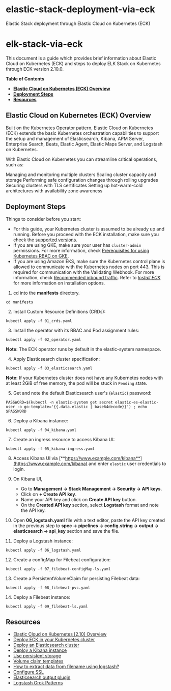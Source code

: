 # elastic-stack-deployment-via-eck
Elastic Stack deployment through Elastic Cloud on Kubernetes (ECK)

# elk-stack-via-eck

This document is a guide which provides brief information about Elastic Cloud on Kubernetes (ECK) and steps to deploy ELK Stack on Kubernetes through ECK version 2.10.0.

**Table of Contents**

- [**Elastic Cloud on Kubernetes (ECK) Overview**](#elastic-cloud-on-kubernetes-eck-overview)
- [**Deployment Steps**](#deployment-steps)
- [**Resources**](#resources)

## Elastic Cloud on Kubernetes (ECK) Overview

Built on the Kubernetes Operator pattern, Elastic Cloud on Kubernetes (ECK) extends the basic Kubernetes orchestration capabilities to support the setup and management of Elasticsearch, Kibana, APM Server, Enterprise Search, Beats, Elastic Agent, Elastic Maps Server, and Logstash on Kubernetes.

With Elastic Cloud on Kubernetes you can streamline critical operations, such as:

Managing and monitoring multiple clusters
Scaling cluster capacity and storage
Performing safe configuration changes through rolling upgrades
Securing clusters with TLS certificates
Setting up hot-warm-cold architectures with availability zone awareness

## Deployment Steps

Things to consider before you start:

- For this guide, your Kubernetes cluster is assumed to be already up and running. Before you proceed with the ECK installation, make sure you check the [supported versions](https://www.elastic.co/guide/en/cloud-on-k8s/current/k8s-quickstart.html).
- If you are using GKE, make sure your user has `cluster-admin` permissions. For more information, check [Prerequisites for using Kubernetes RBAC on GKE](https://cloud.google.com/kubernetes-engine/docs/how-to/role-based-access-control#iam-rolebinding-bootstrap).
- If you are using Amazon EKS, make sure the Kubernetes control plane is allowed to communicate with the Kubernetes nodes on port 443. This is required for communication with the Validating Webhook. For more information, check [Recommended inbound traffic](https://docs.aws.amazon.com/eks/latest/userguide/sec-group-reqs.html).
Refer to [*Install ECK*](https://www.elastic.co/guide/en/cloud-on-k8s/current/k8s-installing-eck.html) for more information on installation options.

1. cd into the **manifests** directory.

```console
cd manifests
```

2. Install Custom Resource Definitions (CRDs):

```console
kubectl apply -f 01_crds.yaml
```

3. Install the operator with its RBAC and Pod assignment rules:

```console
kubectl apply -f 02_operator.yaml
```

**Note:** The ECK operator runs by default in the elastic-system namespace.

4. Apply Elasticsearch cluster specification:

```console
kubectl apply -f 03_elasticsearch.yaml
```

**Note:** 
If your Kubernetes cluster does not have any Kubernetes nodes with at least 2GiB of free memory, the pod will be stuck in `Pending` state.

5. Get and note the default Elasticsearch user's (`elastic`) password:

```console
PASSWORD=$(kubectl -n elastic-system get secret elastic-es-elastic-user -o go-template='{{.data.elastic | base64decode}}') ; echo $PASSWORD
```

6. Deploy a Kibana instance:

```console
kubectl apply -f 04_kibana.yaml
```

7. Create an ingress resource to access Kibana UI:

```console
kubectl apply -f 05_kibana-ingress.yaml
```

8. Access Kibana UI via [**https://www.example.com/kibana**](https://www.example.com/kibana) and enter `elastic` user credentials to login.

9. On Kibana UI,
    - Go to **Management -> Stack Management -> Security -> API keys**.
    - Click on **+ Create API key**.
    - Name your API key and click on **Create API key** button.
    - On the **Created API key** section, select **Logstash** format and note the API key.

10. Open **06_logstash.yaml** file with a text editor, paste the API key created in the previous step to **spec -> pipelines -> config.string -> output -> elasticsearch -> api_key** section and save the file.

11. Deploy a Logstash instance:

```console
kubectl apply -f 06_logstash.yaml
```

12. Create a configMap for Filebeat configuration:

```console
kubectl apply -f 07_filebeat-configMap-ls.yaml
```

13. Create a PersistentVolumeClaim for persisting Filebeat data:

```
kubectl apply -f 08_filebeat-pvc.yaml
```

14. Deploy a Filebeat instance:

```console
kubectl apply -f 09_filebeat-ls.yaml
```

## Resources

- [Elastic Cloud on Kubernetes \[2.10\] Overview](https://www.elastic.co/guide/en/cloud-on-k8s/current/k8s-overview.html)
- [Deploy ECK in your Kubernetes cluster](https://www.elastic.co/guide/en/cloud-on-k8s/current/k8s-deploy-eck.html)
- [Deploy an Elasticsearch cluster](https://www.elastic.co/guide/en/cloud-on-k8s/current/k8s-deploy-elasticsearch.html)
- [Deploy a Kibana instance](https://www.elastic.co/guide/en/cloud-on-k8s/current/k8s-deploy-kibana.html)
- [Use persistent storage](https://www.elastic.co/guide/en/cloud-on-k8s/current/k8s-persistent-storage.html)
- [Volume claim templates](https://www.elastic.co/guide/en/cloud-on-k8s/current/k8s-volume-claim-templates.html)
- [How to extract data from filename using logstash?](https://discuss.elastic.co/t/how-to-extract-data-from-filename-using-logstash/257371)
- [Configure SSL](https://www.elastic.co/guide/en/beats/filebeat/current/configuration-ssl.html)
- [Elasticsearch output plugin](https://www.elastic.co/guide/en/logstash/current/plugins-outputs-elasticsearch.html)
- [Logstash Grok Patterns](https://github.com/hpcugent/logstash-patterns/blob/master/files/grok-patterns)

